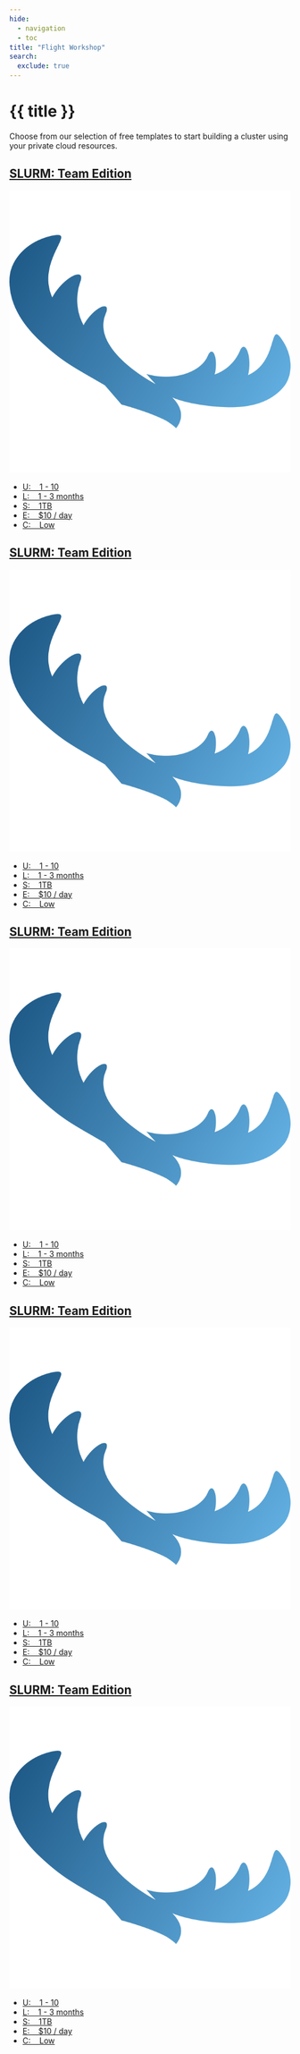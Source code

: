 ```yaml
---
hide:
  - navigation
  - toc
title: "Flight Workshop"
search:
  exclude: true
---
```


<div class="no-tabs full-width-container">
  <div class="workshop-header">
    <h1>{{ title }}</h1>
    <p>
      Choose from our selection of free templates to start building a cluster using your private cloud resources.
    </p>
  </div>
</div>
<div id="workshop" class="full-width-container">
  <a class="card template-card" href="slurm-team-edition">
    <h2 class="template-header card-text">SLURM: Team Edition</h2>
    <img 
      alt=""
      class="template-icon"
      src="../assets/images/solo_logo.svg"
    >
    <ul class="template-stats card-text">
      <li> U: &nbsp;&nbsp; 1 - 10 </li>
      <li> L: &nbsp;&nbsp; 1 - 3 months </li>
      <li> S: &nbsp;&nbsp; 1TB </li>
      <li> E: &nbsp;&nbsp; $10 / day </li>
      <li> C: &nbsp;&nbsp; Low </li>
    </ul>
  </a>
<a class="card template-card" href="#">
    <h2 class="template-header card-text">SLURM: Team Edition</h2>
    <img 
      alt=""
      class="template-icon"
      src="../assets/images/solo_logo.svg"
    >
    <ul class="template-stats card-text">
      <li> U: &nbsp;&nbsp; 1 - 10 </li>
      <li> L: &nbsp;&nbsp; 1 - 3 months </li>
      <li> S: &nbsp;&nbsp; 1TB </li>
      <li> E: &nbsp;&nbsp; $10 / day </li>
      <li> C: &nbsp;&nbsp; Low </li>
    </ul>
  </a>
<a class="card template-card" href="#">
    <h2 class="template-header card-text">SLURM: Team Edition</h2>
    <img 
      alt=""
      class="template-icon"
      src="../assets/images/solo_logo.svg"
    >
    <ul class="template-stats card-text">
      <li> U: &nbsp;&nbsp; 1 - 10 </li>
      <li> L: &nbsp;&nbsp; 1 - 3 months </li>
      <li> S: &nbsp;&nbsp; 1TB </li>
      <li> E: &nbsp;&nbsp; $10 / day </li>
      <li> C: &nbsp;&nbsp; Low </li>
    </ul>
  </a>
<a class="card template-card" href="#">
    <h2 class="template-header card-text">SLURM: Team Edition</h2>
    <img 
      alt=""
      class="template-icon"
      src="../assets/images/solo_logo.svg"
    >
    <ul class="template-stats card-text">
      <li> U: &nbsp;&nbsp; 1 - 10 </li>
      <li> L: &nbsp;&nbsp; 1 - 3 months </li>
      <li> S: &nbsp;&nbsp; 1TB </li>
      <li> E: &nbsp;&nbsp; $10 / day </li>
      <li> C: &nbsp;&nbsp; Low </li>
    </ul>
  </a>
<a class="card template-card" href="#">
    <h2 class="template-header card-text">SLURM: Team Edition</h2>
    <img 
      alt=""
      class="template-icon"
      src="../assets/images/solo_logo.svg"
    >
    <ul class="template-stats card-text">
      <li> U: &nbsp;&nbsp; 1 - 10 </li>
      <li> L: &nbsp;&nbsp; 1 - 3 months </li>
      <li> S: &nbsp;&nbsp; 1TB </li>
      <li> E: &nbsp;&nbsp; $10 / day </li>
      <li> C: &nbsp;&nbsp; Low </li>
    </ul>
  </a>
</div>
